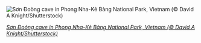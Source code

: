 
![Sơn Đoòng cave in Phong Nha-Kẻ Bàng National Park, Vietnam (© David A Knight/Shutterstock)](https://cn.bing.com//th?id=OHR.LargestCave_EN-US4214761385_1920x1080.jpg&rf=LaDigue_1920x1080.jpg&pid=hp)

*[Sơn Đoòng cave in Phong Nha-Kẻ Bàng National Park, Vietnam (© David A Knight/Shutterstock)](https://www.bing.com/search?q=son+doong+cave&form=hpcapt&filters=HpDate%3a%2220210102_0800%22)*
